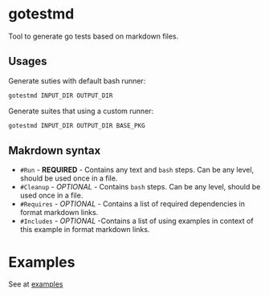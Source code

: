 # gotestmd

Tool to generate go tests based on markdown files.

## Usages

Generate suties with default bash runner:

```bash
gotestmd INPUT_DIR OUTPUT_DIR
```

Generate suites that using a custom runner:

```bash
gotestmd INPUT_DIR OUTPUT_DIR BASE_PKG
```


## Makrdown syntax

- `#Run` - **REQUIRED**  - Contains any text and `bash` steps. Can be any level, should be used once in a file. 
- `#Cleanup` - _OPTIONAL_ - Contains `bash` steps. Can be any level, should be used once in a file. 
- `#Requires` - _OPTIONAL_ - Contains a list of required dependencies in format markdown links.
- `#Includes` - _OPTIONAL_ -Contains a list of using examples in context of this example in format markdown links.

# Examples

See at [examples](./examples)
